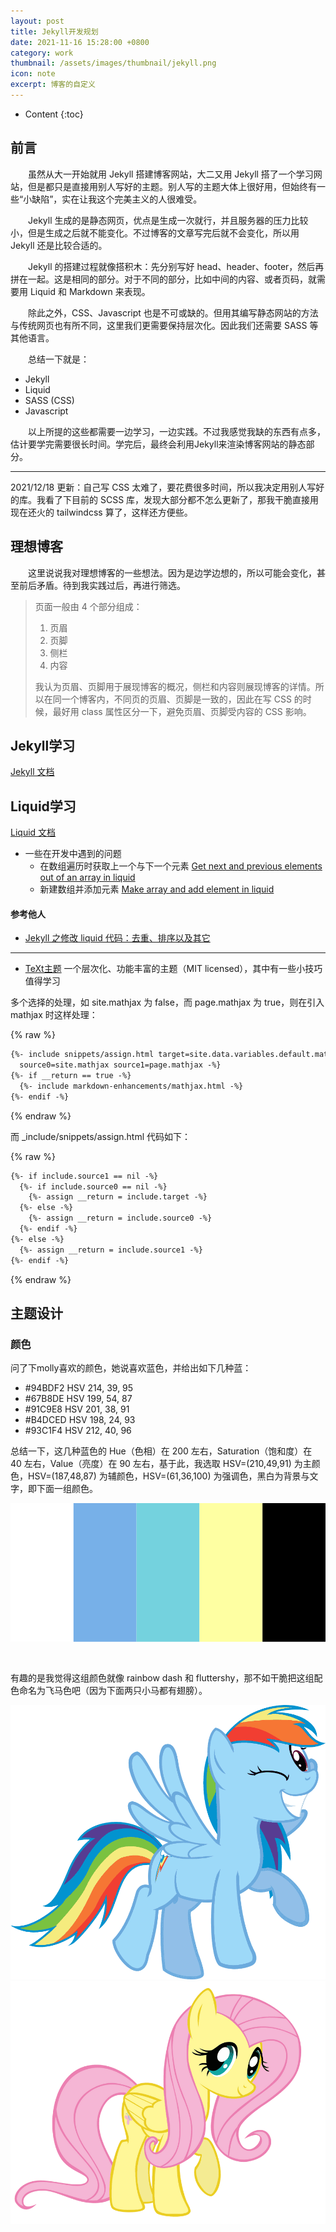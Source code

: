 ```yaml
---
layout: post
title: Jekyll开发规划
date: 2021-11-16 15:28:00 +0800
category: work
thumbnail: /assets/images/thumbnail/jekyll.png
icon: note
excerpt: 博客的自定义
---
```


* Content
{:toc}

<!--more-->

## 前言

&emsp;&emsp;虽然从大一开始就用 Jekyll 搭建博客网站，大二又用 Jekyll 搭了一个学习网站，但是都只是直接用别人写好的主题。别人写的主题大体上很好用，但始终有一些“小缺陷”，实在让我这个完美主义的人很难受。

&emsp;&emsp;Jekyll 生成的是静态网页，优点是生成一次就行，并且服务器的压力比较小，但是生成之后就不能变化。不过博客的文章写完后就不会变化，所以用 Jekyll 还是比较合适的。

&emsp;&emsp;Jekyll 的搭建过程就像搭积木：先分别写好 head、header、footer，然后再拼在一起。这是相同的部分。对于不同的部分，比如中间的内容、或者页码，就需要用 Liquid 和 Markdown 来表现。

&emsp;&emsp;除此之外，CSS、Javascript 也是不可或缺的。但用其编写静态网站的方法与传统网页也有所不同，这里我们更需要保持层次化。因此我们还需要 SASS 等其他语言。

&emsp;&emsp;总结一下就是：

- Jekyll
- Liquid
- SASS (CSS)
- Javascript

&emsp;&emsp;以上所提的这些都需要一边学习，一边实践。不过我感觉我缺的东西有点多，估计要学完需要很长时间。学完后，最终会利用Jekyll来渲染博客网站的静态部分。

---

2021/12/18 更新：自己写 CSS 太难了，要花费很多时间，所以我决定用别人写好的库。我看了下目前的 SCSS 库，发现大部分都不怎么更新了，那我干脆直接用现在还火的 tailwindcss 算了，这样还方便些。

## 理想博客

&emsp;&emsp;这里说说我对理想博客的一些想法。因为是边学边想的，所以可能会变化，甚至前后矛盾。待到我实践过后，再进行筛选。

> 页面一般由 4 个部分组成：
> 
> 1. 页眉
> 2. 页脚
> 3. 侧栏
> 4. 内容
>
> 我认为页眉、页脚用于展现博客的概况，侧栏和内容则展现博客的详情。所以在同一个博客内，不同页的页眉、页脚是一致的，因此在写 CSS 的时候，最好用 class 属性区分一下，避免页眉、页脚受内容的 CSS 影响。



## Jekyll学习

[Jekyll 文档](http://jekyllcn.com/docs/home/)

## Liquid学习

[Liquid 文档](https://liquid.bootcss.com/)

- 一些在开发中遇到的问题
  - 在数组遍历时获取上一个与下一个元素 [Get next and previous elements out of an array in liquid](https://stackoverflow.com/questions/16145061/get-next-and-previous-elements-out-of-an-array-in-liquid)
  - 新建数组并添加元素 [Make array and add element in liquid](https://twpower.github.io/228-make-array-and-add-element-in-jekyll-liquid-en)

#### 参考他人

- [Jekyll 之修改 liquid 代码：去重、排序以及其它](https://yo1995.github.io/html/jekyll-edit-liquid-1/)

---

- [TeXt主题](https://github.com/kitian616/jekyll-TeXt-theme) 一个层次化、功能丰富的主题（MIT licensed），其中有一些小技巧值得学习

多个选择的处理，如 site.mathjax 为 false，而 page.mathjax 为 true，则在引入 mathjax 时这样处理：

{% raw %}
```html
{%- include snippets/assign.html target=site.data.variables.default.mathjax
  source0=site.mathjax source1=page.mathjax -%}
{%- if __return == true -%}
  {%- include markdown-enhancements/mathjax.html -%}
{%- endif -%}
```
{% endraw %}

而 _include/snippets/assign.html 代码如下：

{% raw %}
```html
{%- if include.source1 == nil -%}
  {%- if include.source0 == nil -%}
    {%- assign __return = include.target -%}
  {%- else -%}
    {%- assign __return = include.source0 -%}
  {%- endif -%}
{%- else -%}
  {%- assign __return = include.source1 -%}
{%- endif -%}
```
{% endraw %}

## 主题设计

### 颜色

问了下molly喜欢的颜色，她说喜欢蓝色，并给出如下几种蓝：

- #94BDF2 HSV 214, 39, 95
- #67B8DE HSV 199, 54, 87
- #91C9E8 HSV 201, 38, 91
- #B4DCED HSV 198, 24, 93
- #93C1F4 HSV 212, 40, 96

总结一下，这几种蓝色的 Hue（色相）在 200 左右，Saturation（饱和度）在 40 左右，Value（亮度）在 90 左右，基于此，我选取 HSV=(210,49,91) 为主颜色，HSV=(187,48,87) 为辅颜色，HSV=(61,36,100) 为强调色，黑白为背景与文字，即下面一组颜色。

<svg xmlns="http://www.w3.org/2000/svg" xmlns:xlink="http://www.w3.org/1999/xlink" version="1.1" viewBox="0 0 500 250" xml:space="preserve">
    <rect fill="#ffffff" x="0" y="0" width="100" height="220"/>,<rect fill="#77b0e8" x="100" y="0" width="100" height="220"/>,<rect fill="#74d2de" x="200" y="0" width="100" height="220"/>,<rect fill="#feffa2" x="300" y="0" width="100" height="220"/>,<rect fill="#000000" x="400" y="0" width="100" height="220"/>
</svg>

有趣的是我觉得这组颜色就像 rainbow dash 和 fluttershy，那不如干脆把这组配色命名为飞马色吧（因为下面两只小马都有翅膀）。

<div class="masonry">
    <div class="item"><img src="/assets/images/thumbnail/rainbow_dash.png"></div>
    <div class="item"><img src="/assets/images/thumbnail/fluttershy.png"></div>
</div>